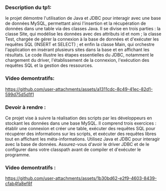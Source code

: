 ### Description du tp1: 
le projet démontre l'utilisation de Java et JDBC pour interagir avec une base de données MySQL, permettant ainsi l'insertion et la récupération de données dans une table via des classes Java. Il se divise en trois parties : la classe Site, qui modélise les données avec des attributs id et nom ; la classe Test, chargée de gérer la connexion à la base de données et d'exécuter les requêtes SQL (INSERT et SELECT) ; et enfin la classe Main, qui orchestre l'application en insérant plusieurs sites dans la base et en affichant les résultats. Le code illustre les étapes essentielles du JDBC, notamment le chargement du driver, l'établissement de la connexion, l'exécution des requêtes SQL et la gestion des ressources.

### Video demontratifs: 


https://github.com/user-attachments/assets/a1311cdc-8c49-41ec-82d1-599d75d5d1f1



### Devoir à rendre :
Ce projet vise à suivre la réalisation des scripts par les développeurs en stockant les données dans une base MySQL. Il comprend trois exercices : établir une connexion et créer une table, exécuter des requêtes SQL pour récupérer des informations sur les scripts, et exécuter des requêtes libres tout en affichant les méta-informations. Utilisez Java et JDBC pour interagir avec la base de données. Assurez-vous d'avoir le driver JDBC et de le configurer dans votre classpath avant de compiler et d'exécuter le programme.
### Video demontratifs : 



https://github.com/user-attachments/assets/1b30bd62-e2f9-4603-8439-cfab4fa8ef8f








